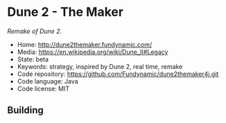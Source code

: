# Dune 2 - The Maker

_Remake of Dune 2._

- Home: http://dune2themaker.fundynamic.com/
- Media: https://en.wikipedia.org/wiki/Dune_II#Legacy
- State: beta
- Keywords: strategy, inspired by Dune 2, real time, remake
- Code repository: https://github.com/Fundynamic/dune2themaker4j.git
- Code language: Java
- Code license: MIT

## Building
